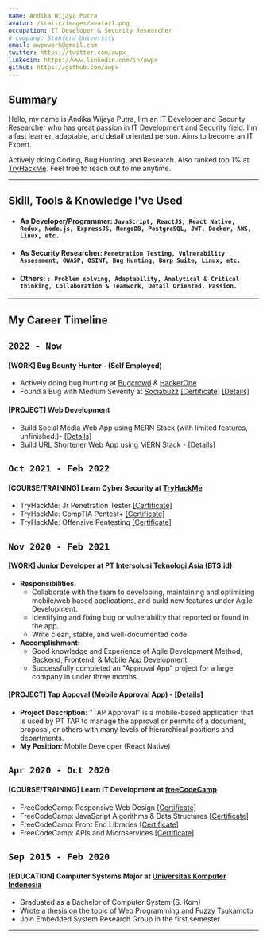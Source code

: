 ```yaml
---
name: Andika Wijaya Putra
avatar: /static/images/avatar1.png
occupation: IT Developer & Security Researcher
# company: Stanford University
email: awpxwork@gmail.com
twitter: https://twitter.com/awpx_
linkedin: https://www.linkedin.com/in/awpx
github: https://github.com/awpx
---
```


## Summary

Hello, my name is Andika Wijaya Putra, I'm an IT Developer and Security Researcher who has great passion in IT Development and Security field. I'm a fast learner, adaptable, and detail oriented person. Aims to become an IT Expert.

Actively doing Coding, Bug Hunting, and Research. Also ranked top 1% at [TryHackMe](http://tryhackme.com/p/kam6in9). Feel free to reach out to me anytime.

---

## Skill, Tools & Knowledge I've Used

- #### As Developer/Programmer: `JavaScript, ReactJS, React Native, Redux, Node.js, ExpressJS, MongoDB, PostgreSQL, JWT, Docker, AWS, Linux, etc.`

- #### As Security Researcher: `Penetration Testing, Vulnerability Assessment, OWASP, OSINT, Bug Hunting, Burp Suite, Linux, etc.`

- #### Others: `: Problem solving, Adaptability, Analytical & Critical thinking, Collaboration & Teamwork, Detail Oriented, Passion.`

---

## My Career Timeline

## `2022 - Now`

#### [WORK] Bug Bounty Hunter - (Self Employed)

- Actively doing bug hunting at [Bugcrowd](https://bugcrowd.com) & [HackerOne](https://www.hackerone.com)
- Found a Bug with Medium Severity at [Sociabuzz](https://www.sociabuzz.com) [[Certificate]](/static/images/cert/sociabuzz.jpg) [[Details]](https://awpx.github.io/blog/sociabuzz-bug)

#### [PROJECT] Web Development

- Build Social Media Web App using MERN Stack (with limited features, unfinished.)- [[Details]](https://awpx.github.io/blog/socmed-mern-project)
- Build URL Shortener Web App using MERN Stack - [[Details]](https://awpx.github.io/blog/url-shortener-project)

## `Oct 2021 - Feb 2022`

#### [COURSE/TRAINING] Learn Cyber Security at [TryHackMe](https://tryhackme.com)

- TryHackMe: Jr Penetration Tester [[Certificate]](/static/images/cert/THM1.png)
- TryHackMe: CompTIA Pentest+ [[Certificate]](/static/images/cert/THM2.png)
- TryHackMe: Offensive Pentesting [[Certificate]](/static/images/cert/THM3.png)

## `Nov 2020 - Feb 2021`

#### [WORK] Junior Developer at [PT Intersolusi Teknologi Asia (BTS.id)](https://www.bts.id)

- **Responsibilities:**
  - Collaborate with the team to developing, maintaining and optimizing mobile/web based applications, and build new features under Agile Development.
  - Identifying and fixing bug or vulnerability that reported or found in the app.
  - Write clean, stable, and well-documented code
- **Accomplishment:**
  - Good knowledge and Experience of Agile Development Method, Backend, Frontend, & Mobile App Development.
  - Successfully completed an "Approval App" project for a large company in under three months.

#### [PROJECT] Tap Appoval (Mobile Approval App) - [[Details]](https://awpx.github.io/blog/approval-app-project)

- **Project Description:** "TAP Approval" is a mobile-based application that is used by PT TAP to manage the approval or permits of a document, proposal, or others with many levels of hierarchical positions and departments.
- **My Position:** Mobile Developer (React Native)

## `Apr 2020 - Oct 2020`

#### [COURSE/TRAINING] Learn IT Development at [freeCodeCamp](https://www.freecodecamp.org)

- FreeCodeCamp: Responsive Web Design [[Certificate]](https://www.freecodecamp.org/certification/andikawputra/responsive-web-design)
- FreeCodeCamp: JavaScript Algorithms & Data Structures [[Certificate]](https://www.freecodecamp.org/certification/andikawputra/javascript-algorithms-and-data-structures)
- FreeCodeCamp: Front End Libraries [[Certificate]](https://www.freecodecamp.org/certification/andikawputra/front-end-development-libraries)
- FreeCodeCamp: APIs and Microservices [[Certificate]](https://www.freecodecamp.org/certification/andikawputra/back-end-development-and-apis)

## `Sep 2015 - Feb 2020`

#### [EDUCATION] Computer Systems Major at [Universitas Komputer Indonesia](https://www.unikom.ac.id)

- Graduated as a Bachelor of Computer System (S. Kom)
- Wrote a thesis on the topic of Web Programming and Fuzzy Tsukamoto
- Join Embedded System Research Group in the first semester

---
